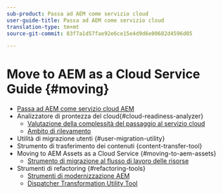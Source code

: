```yaml
---
sub-product: Passa ad AEM come servizio cloud
user-guide-title: Passa ad AEM come servizio cloud
translation-type: tm+mt
source-git-commit: 83f7a1d57fae92e6ce15e4d9d6e00682d4596d05

---
```



# Move to AEM as a Cloud Service Guide {#moving}

+ [Passa ad AEM come servizio cloud AEM](/help/move-to-cloud-service/home.md)
+ Analizzatore di prontezza del cloud{#cloud-readiness-analyzer}
   + [Valutazione della complessità del passaggio al servizio cloud](/help/move-to-cloud-service/cloud-readiness-analyzer/cloud-readiness-analyzer.md)
   + [Ambito di rilevamento](/help/move-to-cloud-service/cloud-readiness-analyzer/detection-scope.md)
+ Utilità di migrazione utenti {#user-migration-utility}
+ Strumento di trasferimento dei contenuti {content-transfer-tool}
+ Moving to AEM Assets as a Cloud Service
{#moving-to-aem-assets}
   + [Strumento di migrazione al flusso di lavoro delle risorse](/help/move-to-cloud-service/moving-to-aem-assets/asset-workflow-migration-tool.md)
+ Strumenti di refactoring {#refactoring-tools}
   + [Strumenti di modernizzazione AEM](/help/move-to-cloud-service/refactoring-tools/aem-modernization-tools.md)
   + [Dispatcher Transformation Utility Tool](/help/move-to-cloud-service/refactoring-tools/dispatcher-transformation-utility-tools.md)

